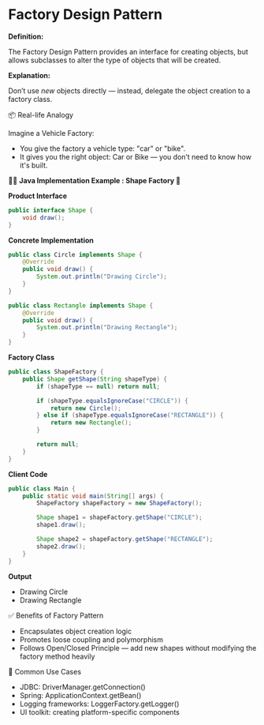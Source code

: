 # Factory Design Pattern

**Definition:**

The Factory Design Pattern provides an interface for creating objects, but allows subclasses to alter the type of objects that will be created.

**Explanation:**

Don’t use *new* objects directly — instead, delegate the object creation to a factory class.

📦 Real-life Analogy

Imagine a Vehicle Factory:
- You give the factory a vehicle type: "car" or "bike".
- It gives you the right object: Car or Bike — you don’t need to know how it's built.


👨‍💻 **Java Implementation Example : Shape Factory 🎨**

**Product Interface**

```java
public interface Shape {
    void draw();
}
```

**Concrete Implementation**

```java
public class Circle implements Shape {
    @Override
    public void draw() {
        System.out.println("Drawing Circle");
    }
}

public class Rectangle implements Shape {
    @Override
    public void draw() {
        System.out.println("Drawing Rectangle");
    }
}
```

**Factory Class**
```java
public class ShapeFactory {
    public Shape getShape(String shapeType) {
        if (shapeType == null) return null;

        if (shapeType.equalsIgnoreCase("CIRCLE")) {
            return new Circle();
        } else if (shapeType.equalsIgnoreCase("RECTANGLE")) {
            return new Rectangle();
        }

        return null;
    }
}
```

**Client Code**
```java
public class Main {
    public static void main(String[] args) {
        ShapeFactory shapeFactory = new ShapeFactory();

        Shape shape1 = shapeFactory.getShape("CIRCLE");
        shape1.draw();

        Shape shape2 = shapeFactory.getShape("RECTANGLE");
        shape2.draw();
    }
}

```

**Output**
- Drawing Circle
- Drawing Rectangle


✅ Benefits of Factory Pattern
- Encapsulates object creation logic
- Promotes loose coupling and polymorphism 
- Follows Open/Closed Principle — add new shapes without modifying the factory method heavily

🔄 Common Use Cases
- JDBC: DriverManager.getConnection()
- Spring: ApplicationContext.getBean()
- Logging frameworks: LoggerFactory.getLogger()
- UI toolkit: creating platform-specific components

